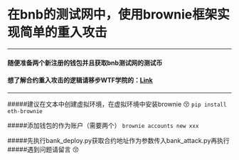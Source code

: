 # 在bnb的测试网中，使用brownie框架实现简单的重入攻击
___________________________________________________

#### 随便准备两个新注册的钱包并且获取bnb测试网的测试币
#### 想了解合约重入攻击的逻辑请移步WTF学院的：[Link](https://mirror.xyz/wtfacademy.eth/SrNu6LLzwH7qlTVKbJY6lkTpmadGqUXw0L8iUMzfMxo)

___________________________________________________

#####建议在文本中创建虚拟环境，在虚拟环境中安装brownie :kissing_closed_eyes:
`pip install eth-brownie`


#####添加钱包的作为账户（需要两个）
`brownie accounts new xxx`


#####先执行bank_deploy.py获取合约地址作为参数传入bank_attack.py再执行
#####遇到问题请留言 :kissing_closed_eyes:
